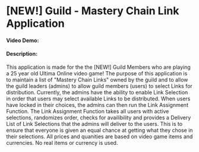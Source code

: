 # [NEW!] Guild - Mastery Chain Link Application
#### Video Demo:  <URL HERE>
#### Description:
This application is made for the the [NEW!] Guild Members who are playing a 25 year old Ultima Online video game!
The purpose of this application is to maintain a list of "Mastery Chain Links" owned by the guild and to allow the guild leaders (admins) to allow guild members (users) to select Links for distribution.
Currently, the admins have the ability to enable Link Selection in order that users may select available Links to be distributed. When users have locked in their choices, the admins can then run the Link Assignment Function.
The Link Assignment Function takes all users with active selections, randomizes order, checks for availibility and provides a Delivery List of Link Selections that the admins will deliver to the users. 
This is to ensure that everyone is given an equal chance at getting what they chose in their selections.
All prices and quanities are based on video game items and currencies. No real items or currency is used.
